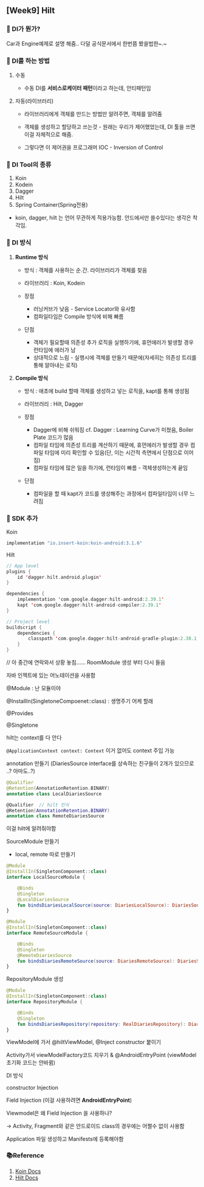 ## [Week9] Hilt



### 📌 DI가 뭔가?

Car과 Engine예제로 설명 해줌.. 다덜 공식문서에서 한번쯤 봤을법한~.~



### 📌 DI를 하는 방법

1. 수동
   - 수동 DI를 **서비스로케이터 패턴**이라고 하는데, 안티패턴임 

2. 자동(라이브러리)

   - 라이브러리에게 객체를 만드는 방법만 알려주면, 객체를 알려줌

   - 객체를 생성하고 할당하고 쓰는것 - 원래는 우리가 제어했었는데, DI 툴을 쓰면 이걸 자체적으로 해줌.

   - 그렇다면 이 제어권을 프로그래머 IOC - Inversion of Control



### 📌 DI Tool의 종류

1. Koin
2. Kodein
3. Dagger
4. Hilt
5. Spring Container(Spring전용)

- koin, dagger, hilt 는 언어 무관하게 적용가능함. 안드에서만 쓸수있다는 생각은 착각임.



### 📌 DI 방식

1. **Runtime 방식**

   - 방식 : 객체를 사용하는 순.간. 라이브러리가 객체를 찾음

   - 라이브러리 : Koin, Kodein

   - 장점

     - 러닝커브가 낮음 - Service Locator와 유사함
     - 컴파일타임은 Compile 방식에 비해 빠름

   - 단점 

     - 객체가 필요할때 의존성 추가 로직을 실행하기에, 휴먼에러가 발생할 경우 런타임에 에러가 남
     - 상대적으로 느림 - 실행시에 객체를 만들기 때문에(자세히는 의존성 트리를 통해 알아내는 로직)

     

2. **Compile 방식**

   - 방식 : 애초에 build 할때 객체를 생성하고 넣는 로직을, kapt를 통해 생성됨
   - 라이브러리 : Hilt, Dagger

   - 장점
     - Dagger에 비해 쉬워짐 cf. Dagger : Learning Curve가 미쳤음, Boiler Plate 코드가 많음
     - 컴파일 타임에 의존성 트리를 계산하기 때문에, 휴먼에러가 발생할 경우 컴파일 타임에 미리 확인할 수 있음(단, 이는 시간적 측면에서 단점으로 이어짐)
     - 컴파일 타임에 많은 일을 하기에, 런타임이 빠름 - 객체생성하는게 끝임 
   - 단점
     - 컴파일을 할 때 kapt가 코드를 생성해주는 과정에서 컴파일타임이 너무 느려짐



### 📌 SDK 추가

Koin

```kotlin
implementation "io.insert-koin:koin-android:3.1.6"
```

Hilt

```kotlin
// App level
plugins {
    id 'dagger.hilt.android.plugin'
}

dependencies {
    implementation 'com.google.dagger:hilt-android:2.39.1'
    kapt 'com.google.dagger:hilt-android-compiler:2.39.1'
}

// Project level
buildscript {
    dependencies {
        classpath 'com.google.dagger:hilt-android-gradle-plugin:2.38.1'
    }
}
```



// 아 중간에 연락와서 상황 놓침...... RoomModule 생성 부터 다시 들음

자바 인젝트에 있는 어노테이션을 사용함

@Module : 난 모듈이야

@InstallIn(SingletoneCompoenet::class) : 생명주기 어케 할래

@Provides

@Singletone



hilt는 context를 다 안다

`@ApplicationContext context: Context` 이거 없어도 context 주입 가능



annotation 만들기 (DiariesSource interface를 상속하는 친구들이 2개가 있으므로 ..? 아마도..?)

```kotlin
@Qualifier
@Retention(AnnotationRetention.BINARY)
annotation class LocalDiariesSource

@Qualifier	// hilt 인식
@Retention(AnnotationRetention.BINARY)
annotation class RemoteDiariesSource
```

이걸 hilt에 알려줘야함

SourceModule 만들기

- local, remote 따로 만들기

```kotlin
@Module
@InstallIn(SingletonComponent::class)
interface LocalSourceModule {

    @Binds
    @Singleton
    @LocalDiariesSource
    fun bindsDiariesLocalSource(source: DiariesLocalSource): DiariesSource
}
```

```kotlin
@Module
@InstallIn(SingletonComponent::class)
interface RemoteSourceModule {

    @Binds
    @Singleton
    @RemoteDiariesSource
    fun bindsDiariesRemoteSource(source: DiariesRemoteSource): DiariesSource
}
```



RepositoryModule 생성 

```kotlin
@Module
@InstallIn(SingletonComponent::class)
interface RepositoryModule {

    @Binds
    @Singleton
    fun bindsDiariesRepository(repository: RealDiariesRepository): DiariesRepository
}
```



ViewModel에 가서 @hiltViewModel, @Inject constructor 붙이기

Activity가서 viewModelFactory코드 지우기 & @AndroidEntryPoint (viewModel 초기화 코드는 안바뀜)



DI 방식 

constructor Injection

Field Injection (이걸 사용하려면 **AndroidEntryPoint**)

Viewmodel은 왜 Field Injection 을 사용하나?  

-> Activity, Fragment와 같은 안드로이드 class의 경우에는 어쩔수 없이 사용함



Application 파일 생성하고 Manifests에 등록해야함 



### 📚Reference

1. [Koin Docs](https://insert-koin.io/docs/quickstart/kotlin)
2. [Hilt Docs](https://dagger.dev/hilt/quick-start)

